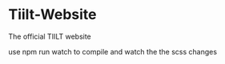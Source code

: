 # Tiilt-Website

The official TIILT website

use npm run watch to compile and watch the the scss changes
